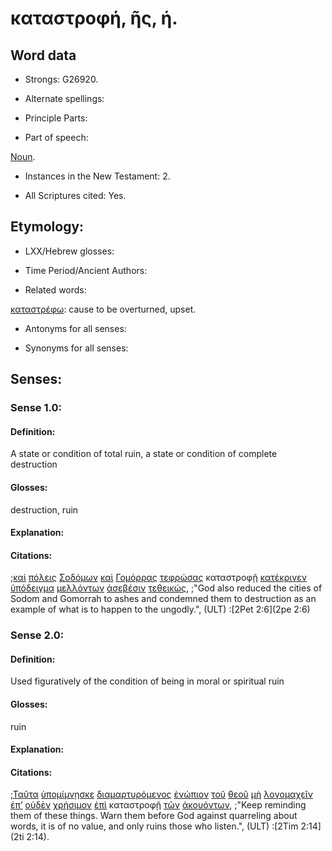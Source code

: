 # καταστροφή, ῆς, ἡ.

<!-- Status: S2=Needs2ndReview -->
<!-- Lexica used for edits: BDAG, FFM, LN, BN, A-S -->

## Word data

* Strongs: G26920.


* Alternate spellings:

* Principle Parts: 

* Part of speech: 

[Noun](http://ugg.readthedocs.io/en/latest/noun.html).

* Instances in the New Testament: 2.

* All Scriptures cited: Yes.

## Etymology: 

* LXX/Hebrew glosses: 

* Time Period/Ancient Authors: 

* Related words: 

[καταστρέφω](../G26900/01.md): cause to be overturned, upset.

* Antonyms for all senses:

* Synonyms for all senses: 

## Senses:

### Sense 1.0:

#### Definition: 

A state or condition of total ruin, a state or condition of complete destruction

#### Glosses:

destruction, ruin

#### Explanation:

#### Citations:

;[καὶ](../G25320/01.md) [πόλεις](../G41720/01.md) [Σοδόμων](../G46700/01.md) [καὶ](../G25320/01.md) [Γομόρρας](../G11160/01.md) [τεφρώσας](../G50770/01.md) καταστροφῇ [κατέκρινεν](../G26320/01.md) [ὑπόδειγμα](../G52620/01.md) [μελλόντων](../G31950/01.md) [ἀσεβέσιν](../G07650/01.md) [τεθεικώς](../G50870/01.md), 
;"God also reduced the cities of Sodom and Gomorrah to ashes and condemned them to destruction as an example of what is to happen to the ungodly.",  (ULT)
:[2Pet 2:6](2pe 2:6)

### Sense 2.0:

#### Definition: 

Used figuratively of the condition of being in moral or spiritual ruin 

#### Glosses:

ruin

#### Explanation:

#### Citations:

;[Ταῦτα](../G37780/01.md) [ὑπομίμνῃσκε](../G52790/01.md) [διαμαρτυρόμενος](../G12630/01.md) [ἐνώπιον](../G17990/01.md) [τοῦ](../G35880/01.md) [θεοῦ](../G23160/01.md) [μὴ](../G33610/01.md) [λογομαχεῖν](../G30540/01.md) [ἐπ’](../G19090/01.md) [οὐδὲν](../G37620/01.md) [χρήσιμον](../G55390/01.md) [ἐπὶ](../G19090/01.md) καταστροφῇ [τῶν](../G35880/01.md) [ἀκουόντων](../G01910/01.md), 
;"Keep reminding them of these things. Warn them before God against quarreling about words, it is of no value, and only ruins those who listen.",  (ULT)
:[2Tim 2:14](2ti 2:14).

